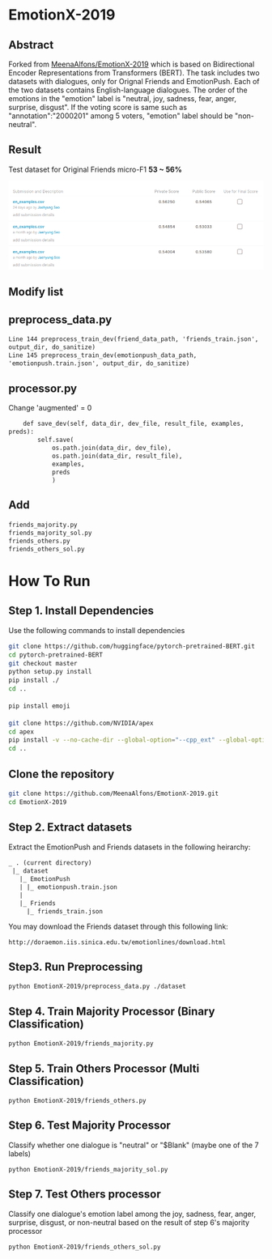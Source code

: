 # EmotionX-2019

## Abstract

Forked from [MeenaAlfons/EmotionX-2019](https://github.com/MeenaAlfons/EmotionX-2019) which is based on Bidirectional Encoder Representations from Transformers (BERT). The task includes two datasets with dialogues, only for Orignal Friends and EmotionPush. Each of the two datasets contains English-language dialogues. The order of the emotions in the "emotion" label is "neutral, joy, sadness, fear, anger, surprise, disgust". If the voting score is same such as "annotation":"2000201" among 5 voters, "emotion" label should be "non-neutral".

## Result

Test dataset for Original Friends micro-F1 **53 ~ 56%**

<img src = "https://github.com/J-Seo/EmotionX-2019/blob/master/result_img/Screenshot%20from%202020-07-03%2014-32-48.png">


## Modify list

## preprocess_data.py
```
Line 144 preprocess_train_dev(friend_data_path, 'friends_train.json', output_dir, do_sanitize)
Line 145 preprocess_train_dev(emotionpush_data_path, 'emotionpush.train.json', output_dir, do_sanitize)
```

## processor.py 

Change 'augmented' = 0

```
    def save_dev(self, data_dir, dev_file, result_file, examples, preds):
        self.save(
            os.path.join(data_dir, dev_file),
            os.path.join(data_dir, result_file),
            examples,
            preds
            )
```

## Add 
```
friends_majority.py 
friends_majority_sol.py
friends_others.py
friends_others_sol.py
```
# How To Run

## Step 1. Install Dependencies

Use the following commands to install dependencies

```sh
git clone https://github.com/huggingface/pytorch-pretrained-BERT.git
cd pytorch-pretrained-BERT
git checkout master
python setup.py install
pip install ./
cd ..

pip install emoji

git clone https://github.com/NVIDIA/apex
cd apex
pip install -v --no-cache-dir --global-option="--cpp_ext" --global-option="--cuda_ext" .
cd ..
```

## Clone the repository

```sh
git clone https://github.com/MeenaAlfons/EmotionX-2019.git
cd EmotionX-2019
```

## Step 2. Extract datasets

Extract the EmotionPush and Friends datasets in the following heirarchy:
```
_ . (current directory)
 |_ dataset
   |_ EmotionPush
   | |_ emotionpush.train.json
   | 
   |_ Friends
     |_ friends_train.json
``` 

You may download the Friends dataset through this following link:
```
http://doraemon.iis.sinica.edu.tw/emotionlines/download.html
```

## Step3. Run Preprocessing

```
python EmotionX-2019/preprocess_data.py ./dataset
```

## Step 4. Train Majority Processor (Binary Classification)

```
python EmotionX-2019/friends_majority.py
```

## Step 5. Train Others Processor (Multi Classification)

```
python EmotionX-2019/friends_others.py
```

## Step 6. Test Majority Processor 

Classify whether one dialogue is "neutral" or "$Blank" (maybe one of the 7 labels)

```
python EmotionX-2019/friends_majority_sol.py
```

## Step 7. Test Others processor

Classify one dialogue's emotion label among the joy, sadness, fear, anger, surprise, disgust, or non-neutral based on the result of step 6's majority processor

```
python EmotionX-2019/friends_others_sol.py
```

